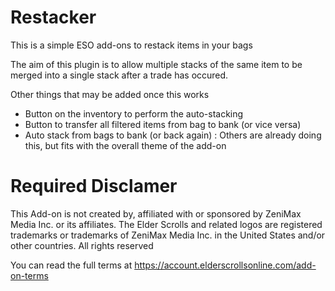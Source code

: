 Restacker
=========

This is a simple ESO add-ons to restack items in your bags

The aim of this plugin is to allow multiple stacks of the same item to be merged into a single stack after a trade has occured.

Other things that may be added once this works
* Button on the inventory to perform the auto-stacking
* Button to transfer all filtered items from bag to bank (or vice versa)
* Auto stack from bags to bank (or back again) : Others are already doing this, but fits with the overall theme of the add-on


Required Disclamer
==================
This Add-on is not created by, affiliated with or sponsored by ZeniMax Media Inc. or its affiliates. 
The Elder Scrolls and related logos are registered trademarks or trademarks of ZeniMax Media Inc. in the United States and/or other countries. 
All rights reserved

You can read the full terms at https://account.elderscrollsonline.com/add-on-terms
